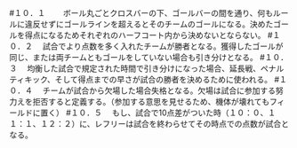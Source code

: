 #１０．１　
　ボール丸ごとクロスバーの下、ゴールバーの間を通り、何もルールに違反せずにゴールラインを超えるとそのチームのゴールになる。決めたゴールを得点になるためそれぞれのハーフコート内から決めないとならない。
#１０．２
　試合でより点数を多く入れたチームが勝者となる。獲得したゴールが同じ、または両チームともゴールをしていない場合も引き分けとなる。
#１０．３
　均衡した試合で規定された時間で引き分けになった場合、延長戦、ペナルティキック、そして得点までの早さが試合の勝者を決めるために使われる。
#１０．４
　チームが試合から欠場した場合失格となる。欠場は試合に参加する努力えを拒否すると定義する。（参加する意思を見せるため、機体が壊れてもフィールドに置く）
#１０．５
　もし、試合で10点差がついた時（１０：０、１１：１、１２：２）に、レフリーは試合を終わらせてその時点での点数が試合となる。
